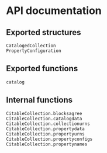 # API documentation

## Exported structures

```@docs
CatalogedCollection
PropertyConfiguration
```

## Exported functions

```@docs
catalog
```

## Internal functions

```@docs
CitableCollection.blocksagree
CitableCollection.catalogdata
CitableCollection.collectionurns
CitableCollection.propertydata
CitableCollection.propertyurns
CitableCollection.propertyconfigs
CitableCollection.propertynames

```